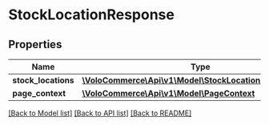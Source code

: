 # StockLocationResponse

## Properties
Name | Type | Description | Notes
------------ | ------------- | ------------- | -------------
**stock_locations** | [**\VoloCommerce\Api\v1\Model\StockLocationResponseBean**](StockLocationResponseBean.md) |  | [optional] 
**page_context** | [**\VoloCommerce\Api\v1\Model\PageContext**](PageContext.md) |  | [optional] 

[[Back to Model list]](../README.md#documentation-for-models) [[Back to API list]](../README.md#documentation-for-api-endpoints) [[Back to README]](../README.md)


